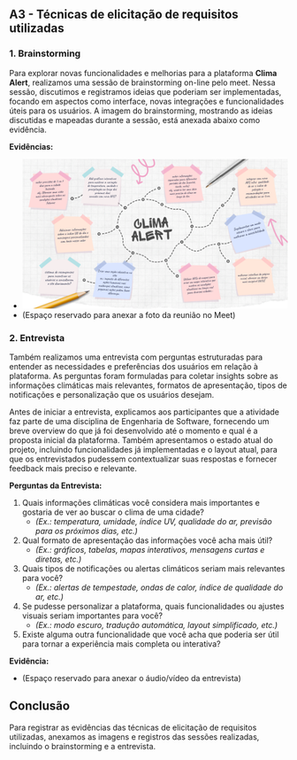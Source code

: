 ## A3 - Técnicas de elicitação de requisitos utilizadas

### 1. Brainstorming
Para explorar novas funcionalidades e melhorias para a plataforma **Clima Alert**, realizamos uma sessão de brainstorming on-line pelo meet. Nessa sessão, discutimos e registramos ideias que poderiam ser implementadas, focando em aspectos como interface, novas integrações e funcionalidades úteis para os usuários. A imagem do brainstorming, mostrando as ideias discutidas e mapeadas durante a sessão, está anexada abaixo como evidência.

**Evidências:**
- ![Imagem do Brainstorming](evidences/brainstorming.png)
- (Espaço reservado para anexar a foto da reunião no Meet)

### 2. Entrevista
Também realizamos uma entrevista com perguntas estruturadas para entender as necessidades e preferências dos usuários em relação à plataforma. As perguntas foram formuladas para coletar insights sobre as informações climáticas mais relevantes, formatos de apresentação, tipos de notificações e personalização que os usuários desejam.

Antes de iniciar a entrevista, explicamos aos participantes que a atividade faz parte de uma disciplina de Engenharia de Software, fornecendo um breve overview do que já foi desenvolvido até o momento e qual é a proposta inicial da plataforma. Também apresentamos o estado atual do projeto, incluindo funcionalidades já implementadas e o layout atual, para que os entrevistados pudessem contextualizar suas respostas e fornecer feedback mais preciso e relevante.


**Perguntas da Entrevista:**
1. Quais informações climáticas você considera mais importantes e gostaria de ver ao buscar o clima de uma cidade?
   - *(Ex.: temperatura, umidade, índice UV, qualidade do ar, previsão para os próximos dias, etc.)*
2. Qual formato de apresentação das informações você acha mais útil?
   - *(Ex.: gráficos, tabelas, mapas interativos, mensagens curtas e diretas, etc.)*
3. Quais tipos de notificações ou alertas climáticos seriam mais relevantes para você?
   - *(Ex.: alertas de tempestade, ondas de calor, índice de qualidade do ar, etc.)*
4. Se pudesse personalizar a plataforma, quais funcionalidades ou ajustes visuais seriam importantes para você?
   - *(Ex.: modo escuro, tradução automática, layout simplificado, etc.)*
5. Existe alguma outra funcionalidade que você acha que poderia ser útil para tornar a experiência mais completa ou interativa?

**Evidência:**
- (Espaço reservado para anexar o áudio/vídeo da entrevista)


## Conclusão
Para registrar as evidências das técnicas de elicitação de requisitos utilizadas, anexamos as imagens e registros das sessões realizadas, incluindo o brainstorming e a entrevista.
